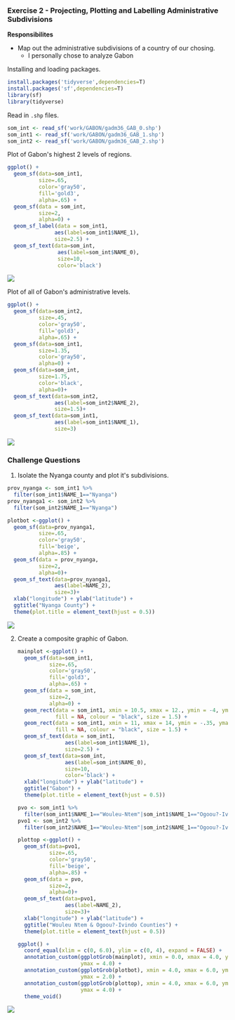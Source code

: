 ###  Exercise 2 - Projecting, Plotting and Labelling Administrative Subdivisions

**Responsibilites**

- Map out the administrative subdivisions of a country of our chosing.
  - I personally chose to analyze Gabon



Installing and loading packages.

```R
install.packages('tidyverse',dependencies=T)
install.packages('sf',dependencies=T)
library(sf)
library(tidyverse)
```

Read in `.shp` files.

```R
som_int <- read_sf('work/GABON/gadm36_GAB_0.shp')
som_int1 <- read_sf('work/GABON/gadm36_GAB_1.shp')
som_int2 <- read_sf('work/GABON/gadm36_GAB_2.shp')
```

Plot of Gabon's highest 2 levels of regions.

```R
ggplot() +
  geom_sf(data=som_int1,
          size=.65,
          color='gray50',
          fill='gold3',
          alpha=.65) +
  geom_sf(data = som_int,
          size=2,
          alpha=0) +
  geom_sf_label(data = som_int1,
               aes(label=som_int1$NAME_1),
               size=2.5) +
  geom_sf_text(data=som_int,
                aes(label=som_int$NAME_0),
                size=10,
                color='black')

```

![](images/Ex2plot1.png)

Plot of all of Gabon's administrative levels.

```R
ggplot() +
  geom_sf(data=som_int2,
          size=.45,
          color='gray50',
          fill='gold3',
          alpha=.65) +
  geom_sf(data=som_int1,
          size=1.35,
          color='gray50',
          alpha=0) +
  geom_sf(data=som_int,
          size=1.75,
          color='black',
          alpha=0)+
  geom_sf_text(data=som_int2,
               aes(label=som_int2$NAME_2),
               size=1.5)+
  geom_sf_text(data=som_int1,
               aes(label=som_int1$NAME_1),
               size=3)
```

![](images/Ex2plot2.png)

### Challenge Questions

1. Isolate the Nyanga county and plot it's subdivisions.

```R
prov_nyanga <- som_int1 %>%
  filter(som_int1$NAME_1=="Nyanga")
prov_nyanga1 <- som_int2 %>%
  filter(som_int2$NAME_1=="Nyanga")

plotbot <-ggplot() +
  geom_sf(data=prov_nyanga1,
          size=.65,
          color='gray50',
          fill='beige',
          alpha=.85) +
  geom_sf(data = prov_nyanga,
          size=2,
          alpha=0)+
  geom_sf_text(data=prov_nyanga1,
               aes(label=NAME_2),
               size=3)+
  xlab("longitude") + ylab("latitude") +
  ggtitle("Nyanga County") +
  theme(plot.title = element_text(hjust = 0.5))
```



![](images/Ex2plot3.png)

2. Create a composite graphic of Gabon.

   ```R
   mainplot <-ggplot() +
     geom_sf(data=som_int1,
             size=.65,
             color='gray50',
             fill='gold3',
             alpha=.65) +
     geom_sf(data = som_int,
             size=2,
             alpha=0) +
     geom_rect(data = som_int1, xmin = 10.5, xmax = 12., ymin = -4, ymax = -2.5, 
               fill = NA, colour = "black", size = 1.5) +
     geom_rect(data = som_int1, xmin = 11, xmax = 14, ymin = -.35, ymax = 2.3, 
               fill = NA, colour = "black", size = 1.5) +
     geom_sf_text(data = som_int1,
                  aes(label=som_int1$NAME_1),
                  size=2.5) +
     geom_sf_text(data=som_int,
                  aes(label=som_int$NAME_0),
                  size=10,
                  color='black') +
     xlab("longitude") + ylab("latitude") +
     ggtitle("Gabon") +
     theme(plot.title = element_text(hjust = 0.5))
   
   pvo <- som_int1 %>%
     filter(som_int1$NAME_1=="Wouleu-Ntem"|som_int1$NAME_1=="Ogoou?-Ivindo")
   pvo1 <- som_int2 %>%
     filter(som_int2$NAME_1=="Wouleu-Ntem"|som_int2$NAME_1=="Ogoou?-Ivindo")
   
   plottop <-ggplot() +
     geom_sf(data=pvo1,
             size=.65,
             color='gray50',
             fill='beige',
             alpha=.85) +
     geom_sf(data = pvo,
             size=2,
             alpha=0)+
     geom_sf_text(data=pvo1,
                  aes(label=NAME_2),
                  size=3)+
     xlab("longitude") + ylab("latitude") +
     ggtitle("Wouleu Ntem & Ogoou?-Ivindo Counties") +
     theme(plot.title = element_text(hjust = 0.5))
   
   ggplot() +
     coord_equal(xlim = c(0, 6.0), ylim = c(0, 4), expand = FALSE) +
     annotation_custom(ggplotGrob(mainplot), xmin = 0.0, xmax = 4.0, ymin = 0, 
                       ymax = 4.0) +
     annotation_custom(ggplotGrob(plotbot), xmin = 4.0, xmax = 6.0, ymin = 0, 
                       ymax = 2.0) +
     annotation_custom(ggplotGrob(plottop), xmin = 4.0, xmax = 6.0, ymin = 2.0, 
                       ymax = 4.0) +
     theme_void()
   ```

![](images/Ex2plot4.png)


   
